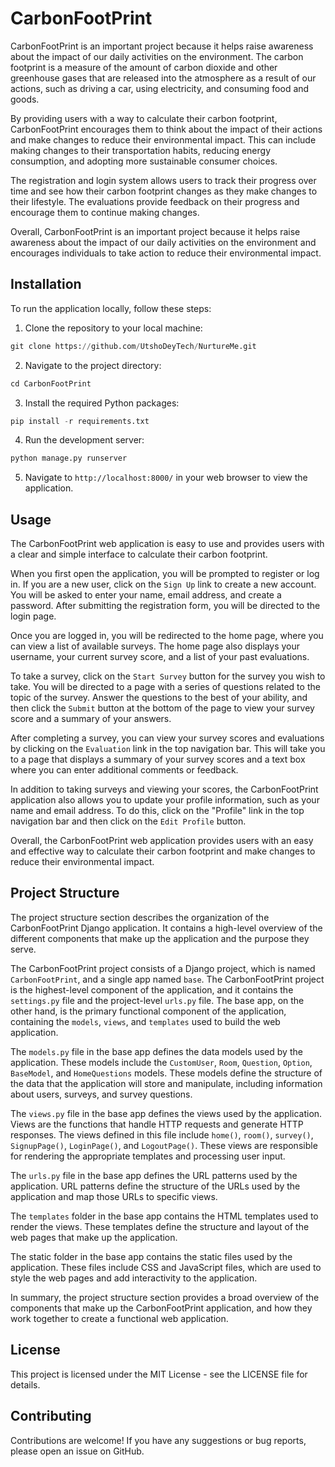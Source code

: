 # CarbonFootPrint

CarbonFootPrint is an important project because it helps raise awareness about the impact of our daily activities on the environment. The carbon footprint is a measure of the amount of carbon dioxide and other greenhouse gases that are released into the atmosphere as a result of our actions, such as driving a car, using electricity, and consuming food and goods.

By providing users with a way to calculate their carbon footprint, CarbonFootPrint encourages them to think about the impact of their actions and make changes to reduce their environmental impact. This can include making changes to their transportation habits, reducing energy consumption, and adopting more sustainable consumer choices.

The registration and login system allows users to track their progress over time and see how their carbon footprint changes as they make changes to their lifestyle. The evaluations provide feedback on their progress and encourage them to continue making changes.

Overall, CarbonFootPrint is an important project because it helps raise awareness about the impact of our daily activities on the environment and encourages individuals to take action to reduce their environmental impact.

## Installation

To run the application locally, follow these steps:

1. Clone the repository to your local machine:

```python
git clone https://github.com/UtshoDeyTech/NurtureMe.git
```


2. Navigate to the project directory:

```python
cd CarbonFootPrint
```

3. Install the required Python packages:

```python
pip install -r requirements.txt
```

4. Run the development server:


```python
python manage.py runserver
```


5. Navigate to `http://localhost:8000/` in your web browser to view the application.

## Usage

The CarbonFootPrint web application is easy to use and provides users with a clear and simple interface to calculate their carbon footprint.

When you first open the application, you will be prompted to register or log in. If you are a new user, click on the `Sign Up` link to create a new account. You will be asked to enter your name, email address, and create a password. After submitting the registration form, you will be directed to the login page.

Once you are logged in, you will be redirected to the home page, where you can view a list of available surveys. The home page also displays your username, your current survey score, and a list of your past evaluations.

To take a survey, click on the `Start Survey` button for the survey you wish to take. You will be directed to a page with a series of questions related to the topic of the survey. Answer the questions to the best of your ability, and then click the `Submit` button at the bottom of the page to view your survey score and a summary of your answers.

After completing a survey, you can view your survey scores and evaluations by clicking on the `Evaluation` link in the top navigation bar. This will take you to a page that displays a summary of your survey scores and a text box where you can enter additional comments or feedback.

In addition to taking surveys and viewing your scores, the CarbonFootPrint application also allows you to update your profile information, such as your name and email address. To do this, click on the "Profile" link in the top navigation bar and then click on the `Edit Profile` button.

Overall, the CarbonFootPrint web application provides users with an easy and effective way to calculate their carbon footprint and make changes to reduce their environmental impact.


## Project Structure

The project structure section describes the organization of the CarbonFootPrint Django application. It contains a high-level overview of the different components that make up the application and the purpose they serve.

The CarbonFootPrint project consists of a Django project, which is named `CarbonFootPrint`, and a single app named `base`. The CarbonFootPrint project is the highest-level component of the application, and it contains the `settings.py` file and the project-level `urls.py` file. The base app, on the other hand, is the primary functional component of the application, containing the `models`, `views`, and `templates` used to build the web application.

The `models.py` file in the base app defines the data models used by the application. These models include the `CustomUser`, `Room`, `Question`, `Option`, `BaseModel`, and `HomeQuestions` models. These models define the structure of the data that the application will store and manipulate, including information about users, surveys, and survey questions.

The `views.py` file in the base app defines the views used by the application. Views are the functions that handle HTTP requests and generate HTTP responses. The views defined in this file include `home()`, `room()`, `survey()`, `SignupPage()`, `LoginPage()`, and `LogoutPage()`. These views are responsible for rendering the appropriate templates and processing user input.

The `urls.py` file in the base app defines the URL patterns used by the application. URL patterns define the structure of the URLs used by the application and map those URLs to specific views.

The `templates` folder in the base app contains the HTML templates used to render the views. These templates define the structure and layout of the web pages that make up the application.

The static folder in the base app contains the static files used by the application. These files include CSS and JavaScript files, which are used to style the web pages and add interactivity to the application.

In summary, the project structure section provides a broad overview of the components that make up the CarbonFootPrint application, and how they work together to create a functional web application.

## License

This project is licensed under the MIT License - see the LICENSE file for details.

## Contributing

Contributions are welcome! If you have any suggestions or bug reports, please open an issue on GitHub.
